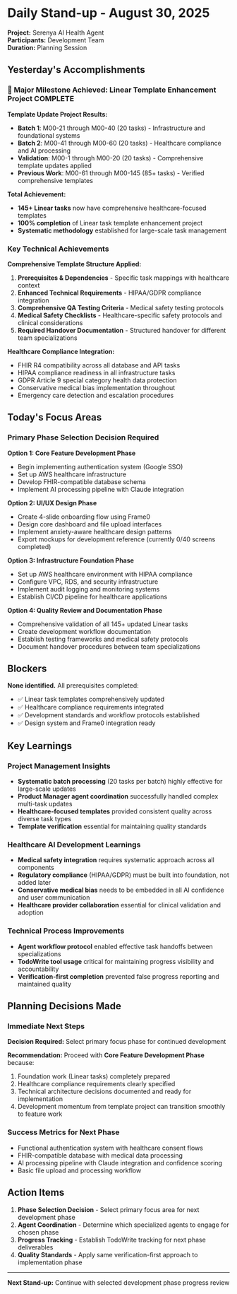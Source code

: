# Daily Stand-up - August 30, 2025

**Project:** Serenya AI Health Agent  
**Participants:** Development Team  
**Duration:** Planning Session  

## Yesterday's Accomplishments

### 🎯 Major Milestone Achieved: Linear Template Enhancement Project COMPLETE

**Template Update Project Results:**
- **Batch 1**: M00-21 through M00-40 (20 tasks) - Infrastructure and foundational systems
- **Batch 2**: M00-41 through M00-60 (20 tasks) - Healthcare compliance and AI processing  
- **Validation**: M00-1 through M00-20 (20 tasks) - Comprehensive template updates applied
- **Previous Work**: M00-61 through M00-145 (85+ tasks) - Verified comprehensive templates

**Total Achievement:**
- **145+ Linear tasks** now have comprehensive healthcare-focused templates
- **100% completion** of Linear task template enhancement project
- **Systematic methodology** established for large-scale task management

### Key Technical Achievements

**Comprehensive Template Structure Applied:**
1. **Prerequisites & Dependencies** - Specific task mappings with healthcare context
2. **Enhanced Technical Requirements** - HIPAA/GDPR compliance integration
3. **Comprehensive QA Testing Criteria** - Medical safety testing protocols
4. **Medical Safety Checklists** - Healthcare-specific safety protocols and clinical considerations
5. **Required Handover Documentation** - Structured handover for different team specializations

**Healthcare Compliance Integration:**
- FHIR R4 compatibility across all database and API tasks
- HIPAA compliance readiness in all infrastructure tasks
- GDPR Article 9 special category health data protection
- Conservative medical bias implementation throughout
- Emergency care detection and escalation procedures

## Today's Focus Areas

### Primary Phase Selection Decision Required

**Option 1: Core Feature Development Phase**
- Begin implementing authentication system (Google SSO)
- Set up AWS healthcare infrastructure 
- Develop FHIR-compatible database schema
- Implement AI processing pipeline with Claude integration

**Option 2: UI/UX Design Phase**
- Create 4-slide onboarding flow using Frame0
- Design core dashboard and file upload interfaces
- Implement anxiety-aware healthcare design patterns
- Export mockups for development reference (currently 0/40 screens completed)

**Option 3: Infrastructure Foundation Phase**  
- Set up AWS healthcare environment with HIPAA compliance
- Configure VPC, RDS, and security infrastructure
- Implement audit logging and monitoring systems
- Establish CI/CD pipeline for healthcare applications

**Option 4: Quality Review and Documentation Phase**
- Comprehensive validation of all 145+ updated Linear tasks
- Create development workflow documentation
- Establish testing frameworks and medical safety protocols
- Document handover procedures between team specializations

## Blockers

**None identified.** All prerequisites completed:
- ✅ Linear task templates comprehensively updated
- ✅ Healthcare compliance requirements integrated
- ✅ Development standards and workflow protocols established
- ✅ Design system and Frame0 integration ready

## Key Learnings

### Project Management Insights
- **Systematic batch processing** (20 tasks per batch) highly effective for large-scale updates
- **Product Manager agent coordination** successfully handled complex multi-task updates
- **Healthcare-focused templates** provided consistent quality across diverse task types
- **Template verification** essential for maintaining quality standards

### Healthcare AI Development Learnings
- **Medical safety integration** requires systematic approach across all components
- **Regulatory compliance** (HIPAA/GDPR) must be built into foundation, not added later
- **Conservative medical bias** needs to be embedded in all AI confidence and user communication
- **Healthcare provider collaboration** essential for clinical validation and adoption

### Technical Process Improvements
- **Agent workflow protocol** enabled effective task handoffs between specializations
- **TodoWrite tool usage** critical for maintaining progress visibility and accountability
- **Verification-first completion** prevented false progress reporting and maintained quality

## Planning Decisions Made

### Immediate Next Steps
**Decision Required:** Select primary focus phase for continued development

**Recommendation:** Proceed with **Core Feature Development Phase** because:
1. Foundation work (Linear tasks) completely prepared
2. Healthcare compliance requirements clearly specified
3. Technical architecture decisions documented and ready for implementation
4. Development momentum from template project can transition smoothly to feature work

### Success Metrics for Next Phase
- Functional authentication system with healthcare consent flows
- FHIR-compatible database with medical data processing
- AI processing pipeline with Claude integration and confidence scoring
- Basic file upload and processing workflow

## Action Items

1. **Phase Selection Decision** - Select primary focus area for next development phase
2. **Agent Coordination** - Determine which specialized agents to engage for chosen phase
3. **Progress Tracking** - Establish TodoWrite tracking for next phase deliverables
4. **Quality Standards** - Apply same verification-first approach to implementation phase

---

**Next Stand-up:** Continue with selected development phase progress review